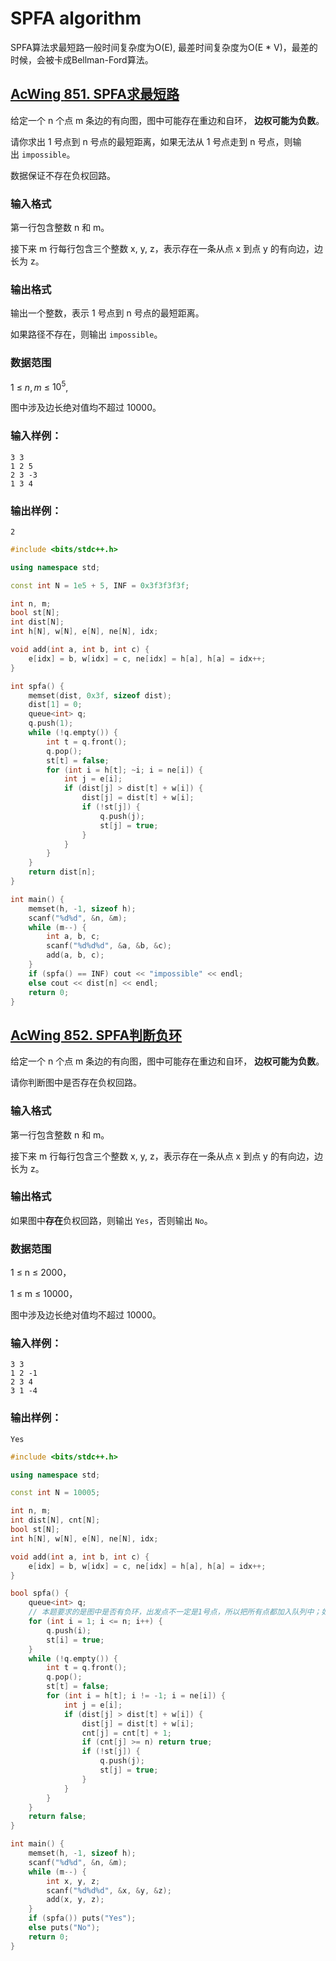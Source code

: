 # SPFA algorithm

SPFA算法求最短路一般时间复杂度为O(E), 最差时间复杂度为O(E * V)，最差的时候，会被卡成Bellman-Ford算法。

## [AcWing **851. SPFA求最短路**](https://www.acwing.com/problem/content/853/)

给定一个 n 个点 m 条边的有向图，图中可能存在重边和自环， **边权可能为负数**。

请你求出 1 号点到 n 号点的最短距离，如果无法从 1 号点走到 n 号点，则输出 `impossible`。

数据保证不存在负权回路。

### **输入格式**

第一行包含整数 n 和 m。

接下来 m 行每行包含三个整数 x, y, z，表示存在一条从点 x 到点 y 的有向边，边长为 z。

### **输出格式**

输出一个整数，表示 1 号点到 n 号点的最短距离。

如果路径不存在，则输出 `impossible`。

### **数据范围**

$1$ ≤ $n, m$ ≤ $10^5$,

图中涉及边长绝对值均不超过 10000。

### **输入样例：**

```
3 3
1 2 5
2 3 -3
1 3 4
```

### **输出样例：**

```
2
```

```cpp
#include <bits/stdc++.h>

using namespace std;

const int N = 1e5 + 5, INF = 0x3f3f3f3f;

int n, m;
bool st[N];
int dist[N];
int h[N], w[N], e[N], ne[N], idx;

void add(int a, int b, int c) {
    e[idx] = b, w[idx] = c, ne[idx] = h[a], h[a] = idx++;
}

int spfa() {
    memset(dist, 0x3f, sizeof dist);
    dist[1] = 0;
    queue<int> q;
    q.push(1);
    while (!q.empty()) {
        int t = q.front();
        q.pop();
        st[t] = false;
        for (int i = h[t]; ~i; i = ne[i]) {
            int j = e[i];
            if (dist[j] > dist[t] + w[i]) {
                dist[j] = dist[t] + w[i];
                if (!st[j]) {
                    q.push(j);
                    st[j] = true;
                }
            }
        }
    }
    return dist[n];
}

int main() {
    memset(h, -1, sizeof h);
    scanf("%d%d", &n, &m);
    while (m--) {
        int a, b, c;
        scanf("%d%d%d", &a, &b, &c);
        add(a, b, c);
    }
    if (spfa() == INF) cout << "impossible" << endl;
    else cout << dist[n] << endl;
    return 0;
}
```

## [AcWing 852. SPFA判断负环](https://www.acwing.com/problem/content/854/)

给定一个 n 个点 m 条边的有向图，图中可能存在重边和自环， **边权可能为负数**。

请你判断图中是否存在负权回路。

### **输入格式**

第一行包含整数 n 和 m。

接下来 m 行每行包含三个整数 x, y, z，表示存在一条从点 x 到点 y 的有向边，边长为 z。

### **输出格式**

如果图中**存在**负权回路，则输出 `Yes`，否则输出 `No`。

### **数据范围**

1 ≤ n ≤ 2000，

1 ≤ m ≤ 10000，

图中涉及边长绝对值均不超过 10000。

### **输入样例：**

```
3 3
1 2 -1
2 3 4
3 1 -4
```

### **输出样例：**

```
Yes
```

```cpp
#include <bits/stdc++.h>

using namespace std;

const int N = 10005;

int n, m;
int dist[N], cnt[N];
bool st[N];
int h[N], w[N], e[N], ne[N], idx;

void add(int a, int b, int c) {
    e[idx] = b, w[idx] = c, ne[idx] = h[a], h[a] = idx++;
}

bool spfa() {
    queue<int> q;
    // 本题要求的是图中是否有负环，出发点不一定是1号点，所以把所有点都加入队列中；如果出发点为1号点，则只把1号点加入队列中
    for (int i = 1; i <= n; i++) {
        q.push(i);
        st[i] = true;
    }
    while (!q.empty()) {
        int t = q.front();
        q.pop();
        st[t] = false;
        for (int i = h[t]; i != -1; i = ne[i]) {
            int j = e[i];
            if (dist[j] > dist[t] + w[i]) {
                dist[j] = dist[t] + w[i];
                cnt[j] = cnt[t] + 1;
                if (cnt[j] >= n) return true;
                if (!st[j]) {
                    q.push(j);
                    st[j] = true;
                }
            }
        }
    }
    return false;
}

int main() {
    memset(h, -1, sizeof h);
    scanf("%d%d", &n, &m);
    while (m--) {
        int x, y, z;
        scanf("%d%d%d", &x, &y, &z);
        add(x, y, z);
    }
    if (spfa()) puts("Yes");
    else puts("No");
    return 0;
}
```